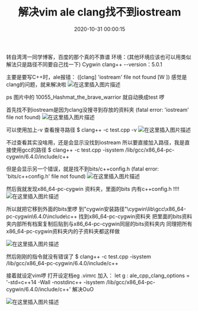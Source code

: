 ﻿---
title: 解决vim ale clang找不到iostream
date: 2020-10-31 00:00:15
toc: true
description: 转自湾湾一同学博客，百度的那个真的不靠谱 环境：(其他环境应该也可以用类似解法只是路径不同要自己找一下) Cygwin clang++ --version：5.0.1
categories:
  - [工具,Vim]
  - [杂七杂八的,Vim]
tags:
  - Vim
---
转自湾湾一同学博客，百度的那个真的不靠谱
环境：(其他环境应该也可以用类似解法只是路径不同要自己找一下)
Cygwin
clang++ --version：5.0.1

主要是要写C++时，ale报错：
([clang] 'iostream' file not found [W ])
感觉是clang的问题，就来解决啦
![在这里插入图片描述](https://img-blog.csdnimg.cn/20200429052643298.png?x-oss-process=image/watermark,type_ZmFuZ3poZW5naGVpdGk,shadow_10,text_aHR0cHM6Ly9ibG9nLmNzZG4ubmV0L0xpdWthaXJ1aQ==,size_16,color_FFFFFF,t_70)

ps 图片中的 10055_Hashmat_the_brave_warrior 就自动换成test 啰



首先找不到iostream是因为clang没搜寻到存放的资料夹
(fatal error: 'iostream' file not found)
![在这里插入图片描述](https://img-blog.csdnimg.cn/20200429052656311.png?x-oss-process=image/watermark,type_ZmFuZ3poZW5naGVpdGk,shadow_10,text_aHR0cHM6Ly9ibG9nLmNzZG4ubmV0L0xpdWthaXJ1aQ==,size_16,color_FFFFFF,t_70)


可以使用加上-v 查看搜寻路径
$ clang++ -c test.cpp -v
![在这里插入图片描述](https://img-blog.csdnimg.cn/20200429052706806.png?x-oss-process=image/watermark,type_ZmFuZ3poZW5naGVpdGk,shadow_10,text_aHR0cHM6Ly9ibG9nLmNzZG4ubmV0L0xpdWthaXJ1aQ==,size_16,color_FFFFFF,t_70)


不过查看其实没啥用，还是会显示没找到iostream
所以要直接加入路径，我是直接使用gcc的路径
$ clang++ -c test.cpp -isystem /lib/gcc/x86_64-pc-cygwin/6.4.0/include/c++

但是会显示另一个错误，就是找不到bits/c++config.h
(fatal error: 'bits/c++config.h' file not found)
![在这里插入图片描述](https://img-blog.csdnimg.cn/2020042905272147.png?x-oss-process=image/watermark,type_ZmFuZ3poZW5naGVpdGk,shadow_10,text_aHR0cHM6Ly9ibG9nLmNzZG4ubmV0L0xpdWthaXJ1aQ==,size_16,color_FFFFFF,t_70)


然后我就发现x86_64-pc-cygwin 资料夹，里面的bits 内有c++config.h !!!!
![在这里插入图片描述](https://img-blog.csdnimg.cn/20200429052731145.png?x-oss-process=image/watermark,type_ZmFuZ3poZW5naGVpdGk,shadow_10,text_aHR0cHM6Ly9ibG9nLmNzZG4ubmV0L0xpdWthaXJ1aQ==,size_16,color_FFFFFF,t_70)


所以就把它移到外面的bits里啰
到"cygwin安装路径"\cygwin\lib\gcc\x86_64-pc-cygwin\6.4.0\include\c++
找到x86_64-pc-cygwin资料夹
把里面的bits资料夹内部所有档案复制后贴到与x86_64-pc-cygwin同层的bits资料夹内
同理把所有x86_64-pc-cygwin资料夹内的子资料夹都这样做

![在这里插入图片描述](https://img-blog.csdnimg.cn/20200429052740597.png?x-oss-process=image/watermark,type_ZmFuZ3poZW5naGVpdGk,shadow_10,text_aHR0cHM6Ly9ibG9nLmNzZG4ubmV0L0xpdWthaXJ1aQ==,size_16,color_FFFFFF,t_70)


然后刚刚的指令就没有错误了
$ clang++ -c test.cpp -isystem /lib/gcc/x86_64-pc-cygwin/6.4.0/include/c++

接着就设定vim啰
打开设定档eg .vimrc
加入：
let g : ale_cpp_clang_options = '-std=c++14 -Wall -nostdinc++ -isystem /lib/gcc/x86_64-pc-cygwin/6.4.0/include/c++' 解决OuO

![在这里插入图片描述](https://img-blog.csdnimg.cn/20200429052751129.png?x-oss-process=image/watermark,type_ZmFuZ3poZW5naGVpdGk,shadow_10,text_aHR0cHM6Ly9ibG9nLmNzZG4ubmV0L0xpdWthaXJ1aQ==,size_16,color_FFFFFF,t_70)


